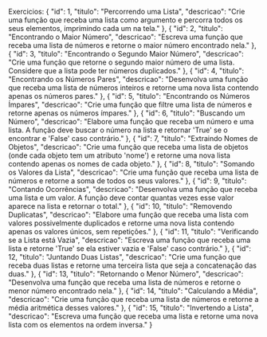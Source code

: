 Exercicios:
{
    "id": 1,
    "titulo": "Percorrendo uma Lista",
    "descricao": "Crie uma função que receba uma lista como argumento e percorra todos os seus elementos, imprimindo cada um na tela."
  },
  {
    "id": 2,
    "titulo": "Encontrando o Maior Número",
    "descricao": "Escreva uma função que receba uma lista de números e retorne o maior número encontrado nela."
  },
  {
    "id": 3,
    "titulo": "Encontrando o Segundo Maior Número",
    "descricao": "Crie uma função que retorne o segundo maior número de uma lista. Considere que a lista pode ter números duplicados."
  },
  {
    "id": 4,
    "titulo": "Encontrando os Números Pares",
    "descricao": "Desenvolva uma função que receba uma lista de números inteiros e retorne uma nova lista contendo apenas os números pares."
  },
  {
    "id": 5,
    "titulo": "Encontrando os Números Ímpares",
    "descricao": "Crie uma função que filtre uma lista de números e retorne apenas os números ímpares."
  },
  {
    "id": 6,
    "titulo": "Buscando um Número",
    "descricao": "Elabore uma função que receba um número e uma lista. A função deve buscar o número na lista e retornar 'True' se o encontrar e 'False' caso contrário."
  },
  {
    "id": 7,
    "titulo": "Extraindo Nomes de Objetos",
    "descricao": "Crie uma função que receba uma lista de objetos (onde cada objeto tem um atributo 'nome') e retorne uma nova lista contendo apenas os nomes de cada objeto."
  },
  {
    "id": 8,
    "titulo": "Somando os Valores da Lista",
    "descricao": "Crie uma função que receba uma lista de números e retorne a soma de todos os seus valores."
  },
  {
    "id": 9,
    "titulo": "Contando Ocorrências",
    "descricao": "Desenvolva uma função que receba uma lista e um valor. A função deve contar quantas vezes esse valor aparece na lista e retornar o total."
  },
  {
    "id": 10,
    "titulo": "Removendo Duplicatas",
    "descricao": "Elabore uma função que receba uma lista com valores possivelmente duplicados e retorne uma nova lista contendo apenas os valores únicos, sem repetições."
  },
  {
    "id": 11,
    "titulo": "Verificando se a Lista está Vazia",
    "descricao": "Escreva uma função que receba uma lista e retorne 'True' se ela estiver vazia e 'False' caso contrário."
  },
  {
    "id": 12,
    "titulo": "Juntando Duas Listas",
    "descricao": "Crie uma função que receba duas listas e retorne uma terceira lista que seja a concatenação das duas."
  },
  {
    "id": 13,
    "titulo": "Retornando o Menor Número",
    "descricao": "Desenvolva uma função que receba uma lista de números e retorne o menor número encontrado nela."
  },
  {
    "id": 14,
    "titulo": "Calculando a Média",
    "descricao": "Crie uma função que receba uma lista de números e retorne a média aritmética desses valores."
  },
  {
    "id": 15,
    "titulo": "Invertendo a Lista",
    "descricao": "Escreva uma função que receba uma lista e retorne uma nova lista com os elementos na ordem inversa."
  }

